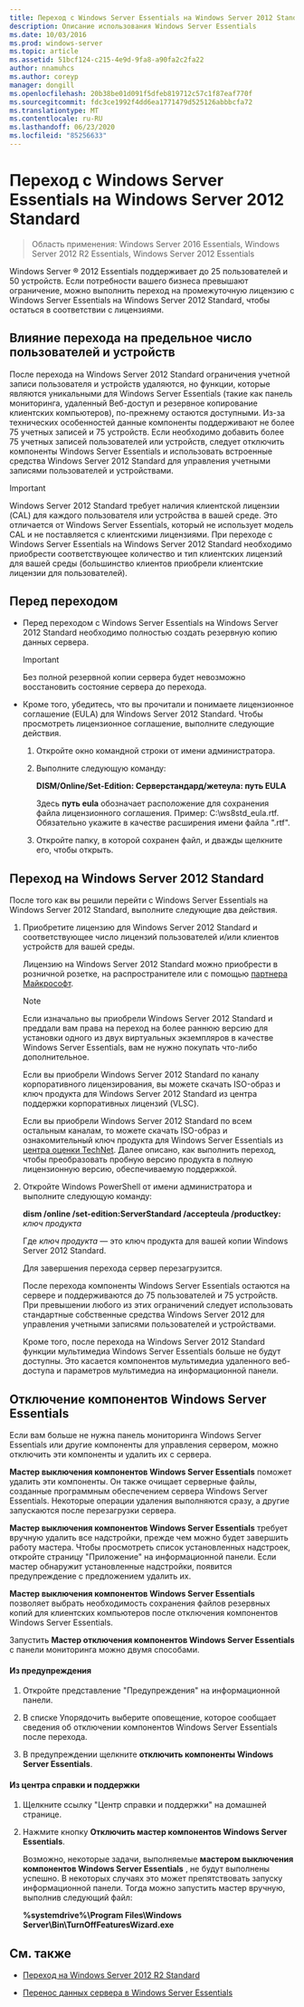 ```yaml
---
title: Переход с Windows Server Essentials на Windows Server 2012 Standard
description: Описание использования Windows Server Essentials
ms.date: 10/03/2016
ms.prod: windows-server
ms.topic: article
ms.assetid: 51bcf124-c215-4e9d-9fa8-a90fa2c2fa22
author: nnamuhcs
ms.author: coreyp
manager: dongill
ms.openlocfilehash: 20b38be01d091f5dfeb819712c57c1f87eaf770f
ms.sourcegitcommit: fdc3ce1992f4dd6ea1771479d525126abbbcfa72
ms.translationtype: MT
ms.contentlocale: ru-RU
ms.lasthandoff: 06/23/2020
ms.locfileid: "85256633"
---
```

# <a name="transition-from-windows-server-essentials-to-windows-server-2012-standard"></a>Переход с Windows Server Essentials на Windows Server 2012 Standard

>Область применения: Windows Server 2016 Essentials, Windows Server 2012 R2 Essentials, Windows Server 2012 Essentials

 Windows Server &reg; 2012 Essentials поддерживает до 25 пользователей и 50 устройств. Если потребности вашего бизнеса превышают ограничение, можно выполнить переход на промежуточную лицензию с Windows Server Essentials на Windows Server 2012 Standard, чтобы остаться в соответствии с лицензиями.  
  
## <a name="how-the-transition-affects-user-and-device-limits"></a>Влияние перехода на предельное число пользователей и устройств  
 После перехода на Windows Server 2012 Standard ограничения учетной записи пользователя и устройств удаляются, но функции, которые являются уникальными для Windows Server Essentials (такие как панель мониторинга, удаленный Веб-доступ и резервное копирование клиентских компьютеров), по-прежнему остаются доступными. Из-за технических особенностей данные компоненты поддерживают не более 75 учетных записей и 75 устройств. Если необходимо добавить более 75 учетных записей пользователей или устройств, следует отключить компоненты Windows Server Essentials и использовать встроенные средства Windows Server 2012 Standard для управления учетными записями пользователей и устройствами.  
  
> [!IMPORTANT]
>   Windows Server 2012 Standard требует наличия клиентской лицензии (CAL) для каждого пользователя или устройства в вашей среде. Это отличается от Windows Server Essentials, который не использует модель CAL и не поставляется с клиентскими лицензиями.  При переходе с Windows Server Essentials на Windows Server 2012 Standard необходимо приобрести соответствующее количество и тип клиентских лицензий для вашей среды (большинство клиентов приобрели клиентские лицензии для пользователей).  
  
## <a name="before-the-transition"></a>Перед переходом  
  
-   Перед переходом с Windows Server Essentials на Windows Server 2012 Standard необходимо полностью создать резервную копию данных сервера.  
  
    > [!IMPORTANT]
    >  Без полной резервной копии сервера будет невозможно восстановить состояние сервера до перехода.  
  
-   Кроме того, убедитесь, что вы прочитали и понимаете лицензионное соглашение (EULA) для Windows Server 2012 Standard. Чтобы просмотреть лицензионное соглашение, выполните следующие действия.  
  
    1.  Откройте окно командной строки от имени администратора.  
  
    2.  Выполните следующую команду:  
  
         **DISM/Online/Set-Edition: Серверстандард/жетеула: путь EULA**  
  
         Здесь **путь eula** обозначает расположение для сохранения файла лицензионного соглашения. Пример: C:\ws8std_eula.rtf.  Обязательно укажите в качестве расширения имени файла ".rtf".  
  
    3.  Откройте папку, в которой сохранен файл, и дважды щелкните его, чтобы открыть.  
  
## <a name="transition-to--windows-server-2012-standard"></a>Переход на Windows Server 2012 Standard  
 После того как вы решили перейти с Windows Server Essentials на Windows Server 2012 Standard, выполните следующие два действия.  
  
1. Приобретите лицензию для Windows Server 2012 Standard и соответствующее число лицензий пользователей и/или клиентов устройств для вашей среды.  
  
    Лицензию на Windows Server 2012 Standard можно приобрести в розничной розетке, на распространителе или с помощью [партнера Майкрософт](https://pinpoint.microsoft.com/SelectCulture.aspx).  
  
   > [!NOTE]
   >  Если изначально вы приобрели Windows Server 2012 Standard и преддали вам права на переход на более раннюю версию для установки одного из двух виртуальных экземпляров в качестве Windows Server Essentials, вам не нужно покупать что-либо дополнительное.  
   >   
   >  Если вы приобрели Windows Server 2012 Standard по каналу корпоративного лицензирования, вы можете скачать ISO-образ и ключ продукта для Windows Server 2012 Standard из центра поддержки корпоративных лицензий (VLSC).  
   >   
   >  Если вы приобрели Windows Server 2012 Standard по всем остальным каналам, то можете скачать ISO-образ и ознакомительный ключ продукта для Windows Server Essentials из [центра оценки TechNet](https://technet.microsoft.com/evalcenter/jj659306.aspx). Далее описано, как выполнить переход, чтобы преобразовать пробную версию продукта в полную лицензионную версию, обеспечиваемую поддержкой.  
  
2. Откройте Windows PowerShell от имени администратора и выполните следующую команду:  
  
    **dism /online /set-edition:ServerStandard /accepteula /productkey:** *ключ продукта*  
  
    Где *ключ продукта* — это ключ продукта для вашей копии Windows Server 2012 Standard.  
  
    Для завершения перехода сервер перезагрузится.  
  
   После перехода компоненты Windows Server Essentials остаются на сервере и поддерживаются до 75 пользователей и 75 устройств. При превышении любого из этих ограничений следует использовать стандартные собственные средства Windows Server 2012 для управления учетными записями пользователей и устройствами.  
  
   Кроме того, после перехода на Windows Server 2012 Standard функции мультимедиа Windows Server Essentials больше не будут доступны. Это касается компонентов мультимедиа удаленного веб-доступа и параметров мультимедиа на информационной панели.  
  
## <a name="turn-off--windows-server-essentials-features"></a>Отключение компонентов Windows Server Essentials  
 Если вам больше не нужна панель мониторинга Windows Server Essentials или другие компоненты для управления сервером, можно отключить эти компоненты и удалить их с сервера.  
  
 **Мастер выключения компонентов Windows Server Essentials** поможет удалить эти компоненты. Он также очищает серверные файлы, созданные программным обеспечением сервера Windows Server Essentials.  Некоторые операции удаления выполняются сразу, а другие запускаются после перезагрузки сервера.  
  
 **Мастер выключения компонентов Windows Server Essentials** требует вручную удалить все надстройки, прежде чем можно будет завершить работу мастера. Чтобы просмотреть список установленных надстроек, откройте страницу "Приложение" на информационной панели. Если мастер обнаружит установленные надстройки, появится предупреждение с предложением удалить их.  
  
 **Мастер выключения компонентов Windows Server Essentials** позволяет выбрать необходимость сохранения файлов резервных копий для клиентских компьютеров после отключения компонентов Windows Server Essentials.  
  
 Запустить **Мастер отключения компонентов Windows Server Essentials** с панели мониторинга можно двумя способами.  
  
#### <a name="from-the-alert"></a>Из предупреждения  
  
1.  Откройте представление "Предупреждения" на информационной панели.  
  
2.  В списке Упорядочить выберите оповещение, которое сообщает сведения об отключении компонентов Windows Server Essentials после перехода.  
  
3.  В предупреждении щелкните **отключить компоненты Windows Server Essentials**.  
  
#### <a name="from-the-get-help-and-support-pane"></a>Из центра справки и поддержки  
  
1. Щелкните ссылку "Центр справки и поддержки" на домашней странице.  
  
2. Нажмите кнопку **Отключить мастер компонентов Windows Server Essentials**.  
  
   Возможно, некоторые задачи, выполняемые **мастером выключения компонентов Windows Server Essentials** , не будут выполнены успешно. В некоторых случаях это может препятствовать запуску информационной панели. Тогда можно запустить мастер вручную, выполнив следующий файл:  
  
   **%systemdrive%\Program Files\Windows Server\Bin\TurnOffFeaturesWizard.exe**  
  
## <a name="see-also"></a>См. также  
  

-   [Переход на Windows Server 2012 R2 Standard](Transition-from-Windows-Server-2012-R2-Essentials-to-Windows-Server-2012-R2-Standard.md)  
  
-   [Перенос данных сервера в Windows Server Essentials](Migrate-Server-Data-to-Windows-Server-Essentials.md)

